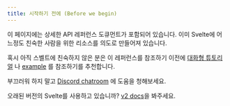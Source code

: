 ```yaml
---
title: 시작하기 전에 (Before we begin)
---
```

이 페이지에는 상세한 API 레퍼런스 도큐먼트가 포함되어 있습니다. 이미 Svelte에 어느정도 친숙한 사람을 위한 리소스를 의도로 만들어져 있습니다.

혹시 아직 스벨트에 친숙하지 않은 분은 이 레퍼런스를 참조하기 이전에 [대화형 튜토리얼](/tutorial) 나 [example](/examples) 를 참조하기를 추천합니다.

부끄러워 하지 말고 [Discord chatroom](https://svelte.dev/chat) 에 도움을 청해보세요.

오래된 버전의 Svelte를 사용하고 있습니까? [v2 docs](https://v2.svelte.dev)을 봐주세요.
